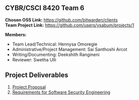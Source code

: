 ## CYBR/CSCI 8420 Team 6
**Chosen OSS Link:** https://github.com/bitwarden/clients  
**Team Project Link:** https://github.com/users/ysabum/projects/1  
  
**Members:**
- Team Lead/Technical: Hennysa Omoregie
- Administrative/Project Management: Sai Santhoshi Arcot
- Writing/Documenting: Deekshith Rangineni
- Reviewer: Swetha Ulli  
## Project Deliverables
1. [Project Proposal](https://github.com/ysabum/Software-Assurance/blob/main/Project_Proposal.md)
2. [Requirements for Software Security Engineering](https://github.com/ysabum/Software-Assurance/blob/main/Requirements_for_Software_Security_Engineering.md)
